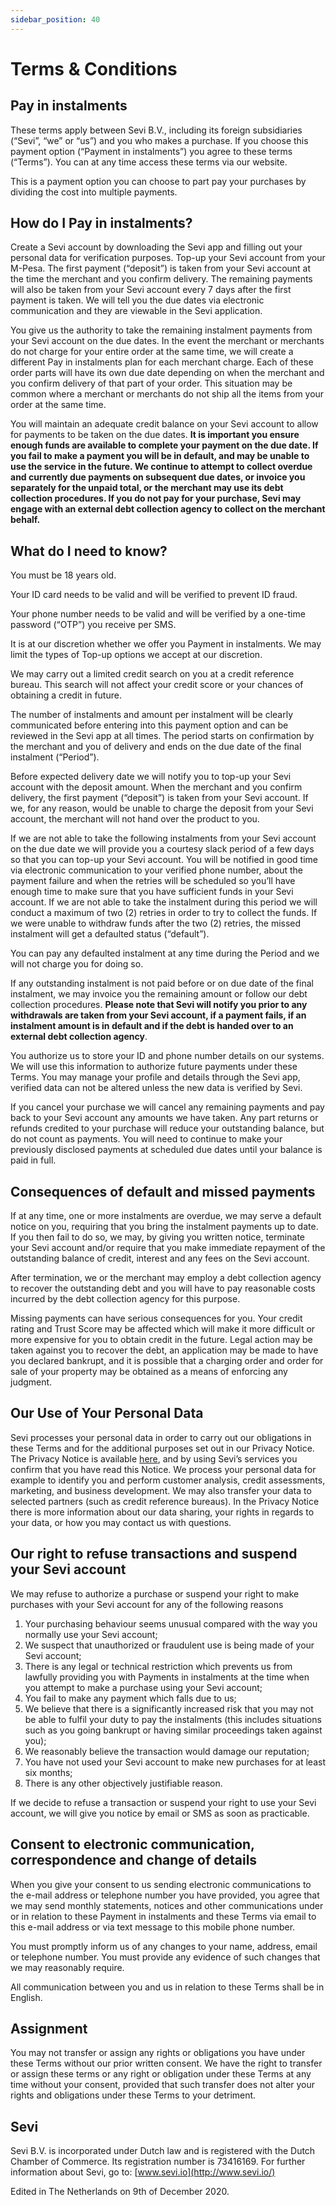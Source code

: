 ```yaml
---
sidebar_position: 40
---
```



# Terms & Conditions



## Pay in instalments


These terms apply between Sevi B.V., including its foreign subsidiaries (“Sevi”, “we” or “us”) and you who makes a purchase. If you choose this payment option (“Payment in instalments”) you agree to these terms (“Terms”). You can at any time access these terms via our website.

This is a payment option you can choose to part pay your purchases by dividing the cost into multiple payments.

How do I Pay in instalments?
----------------------------

Create a Sevi account by downloading the Sevi app and filling out your personal data for verification purposes. Top-up your Sevi account from your M-Pesa. The first payment (“deposit”) is taken from your Sevi account at the time the merchant and you confirm delivery. The remaining payments will also be taken from your Sevi account every 7 days after the first payment is taken. We will tell you the due dates via electronic communication and they are viewable in the Sevi application.

You give us the authority to take the remaining instalment payments from your Sevi account on the due dates. In the event the merchant or merchants do not charge for your entire order at the same time, we will create a different Pay in instalments plan for each merchant charge. Each of these order parts will have its own due date depending on when the merchant and you confirm delivery of that part of your order. This situation may be common where a merchant or merchants do not ship all the items from your order at the same time.

You will maintain an adequate credit balance on your Sevi account to allow for payments to be taken on the due dates. **It is important you ensure enough funds are available to complete your payment on the due date. If you fail to make a payment you will be in default, and may be unable to use the service in the future. We continue to attempt to collect overdue and currently due payments on subsequent due dates, or invoice you separately for the unpaid total, or the merchant may use its debt collection procedures. If you do not pay for your purchase, Sevi may engage with an external debt collection agency to collect on the merchant behalf.**  

What do I need to know?
-----------------------

You must be 18 years old.

Your ID card needs to be valid and will be verified to prevent ID fraud.

Your phone number needs to be valid and will be verified by a one-time password (“OTP”) you receive per SMS.

It is at our discretion whether we offer you Payment in instalments. We may limit the types of Top-up options we accept at our discretion.

We may carry out a limited credit search on you at a credit reference bureau. This search will not affect your credit score or your chances of obtaining a credit in future.

The number of instalments and amount per instalment will be clearly communicated before entering into this payment option and can be reviewed in the Sevi app at all times. The period starts on confirmation by the merchant and you of delivery and ends on the due date of the final instalment (“Period”).

Before expected delivery date we will notify you to top-up your Sevi account with the deposit amount. When the merchant and you confirm delivery, the first payment (“deposit”) is taken from your Sevi account. If we, for any reason, would be unable to charge the deposit from your Sevi account, the merchant will not hand over the product to you.

If we are not able to take the following instalments from your Sevi account on the due date we will provide you a courtesy slack period of a few days so that you can top-up your Sevi account. You will be notified in good time via electronic communication to your verified phone number, about the payment failure and when the retries will be scheduled so you’ll have enough time to make sure that you have sufficient funds in your Sevi account. If we are not able to take the instalment during this period we will conduct a maximum of two (2) retries in order to try to collect the funds. If we were unable to withdraw funds after the two (2) retries, the missed instalment will get a defaulted status (“default”).

You can pay any defaulted instalment at any time during the Period and we will not charge you for doing so.

If any outstanding instalment is not paid before or on due date of the final instalment, we may invoice you the remaining amount or follow our debt collection procedures. **Please note that Sevi will notify you prior to any withdrawals are taken from your Sevi account, if a payment fails, if an instalment amount is in default and if the debt is handed over to an external debt collection agency**.

You authorize us to store your ID and phone number details on our systems. We will use this information to authorize future payments under these Terms. You may manage your profile and details through the Sevi app, verified data can not be altered unless the new data is verified by Sevi.

If you cancel your purchase we will cancel any remaining payments and pay back to your Sevi account any amounts we have taken. Any part returns or refunds credited to your purchase will reduce your outstanding balance, but do not count as payments. You will need to continue to make your previously disclosed payments at scheduled due dates until your balance is paid in full.

Consequences of default and missed payments
-------------------------------------------

If at any time, one or more instalments are overdue, we may serve a default notice on you, requiring that you bring the instalment payments up to date. If you then fail to do so, we may, by giving you written notice, terminate your Sevi account and/or require that you make immediate repayment of the outstanding balance of credit, interest and any fees on the Sevi account.

After termination, we or the merchant may employ a debt collection agency to recover the outstanding debt and you will have to pay reasonable costs incurred by the debt collection agency for this purpose.

Missing payments can have serious consequences for you. Your credit rating and Trust Score may be affected which will make it more difficult or more expensive for you to obtain credit in the future.  Legal action may be taken against you to recover the debt, an application may be made to have you declared bankrupt, and it is possible that a charging order and order for sale of your property may be obtained as a means of enforcing any judgment.

Our Use of Your Personal Data
-----------------------------

Sevi processes your personal data in order to carry out our obligations in these Terms and for the additional purposes set out in our Privacy Notice. The Privacy Notice is available [here](https://www.sevi.io/privacy/), and by using Sevi’s services you confirm that you have read this Notice. We process your personal data for example to identify you and perform customer analysis, credit assessments, marketing, and business development. We may also transfer your data to selected partners (such as credit reference bureaus). In the Privacy Notice there is more information about our data sharing, your rights in regards to your data, or how you may contact us with questions.

Our right to refuse transactions and suspend your Sevi account
--------------------------------------------------------------

We may refuse to authorize a purchase or suspend your right to make purchases with your Sevi account for any of the following reasons 

1.  Your purchasing behaviour seems unusual compared with the way you normally use your Sevi account;
2.  We suspect that unauthorized or fraudulent use is being made of your Sevi account;
3.  There is any legal or technical restriction which prevents us from lawfully providing you with Payments in instalments at the time when you attempt to make a purchase using your Sevi account;
4.  You fail to make any payment which falls due to us;
5.  We believe that there is a significantly increased risk that you may not be able to fulfil your duty to pay the instalments (this includes situations such as you going bankrupt or having similar proceedings taken against you);
6.  We reasonably believe the transaction would damage our reputation;
7.  You have not used your Sevi account to make new purchases for at least six months;
8.  There is any other objectively justifiable reason.

If we decide to refuse a transaction or suspend your right to use your Sevi account, we will give you notice by email or SMS as soon as practicable.

Consent to electronic communication, correspondence and change of details
-------------------------------------------------------------------------

When you give your consent to us sending electronic communications to the e-mail address or telephone number you have provided, you agree that we may send monthly statements, notices and other communications under or in relation to these Payment in instalments and these Terms via email to this e-mail address or via text message to this mobile phone number.

You must promptly inform us of any changes to your name, address, email or telephone number.  You must provide any evidence of such changes that we may reasonably require.

All communication between you and us in relation to these Terms shall be in English.

Assignment 
-----------

You may not transfer or assign any rights or obligations you have under these Terms without our prior written consent. We have the right to transfer or assign these terms or any right or obligation under these Terms at any time without your consent, provided that such transfer does not alter your rights and obligations under these Terms to your detriment.

Sevi
----

Sevi B.V. is incorporated under Dutch law and is registered with the Dutch Chamber of Commerce. Its registration number is 73416169. For further information about Sevi, go to: [www.sevi.io](http://www.sevi.io/)

Edited in The Netherlands on 9th of December 2020.